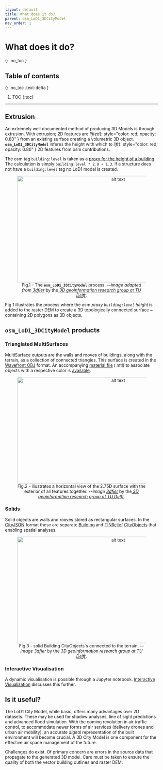 ```yaml
---
layout: default
title: What does it do?
parent: osm_LoD1_3DCityModel
nav_order: 1
---
```


# What does it do?
{: .no_toc }

## Table of contents
{: .no_toc .text-delta }

1. TOC
{:toc}

---

## Extrusion

An extremely well documented method of producing 3D Models is through extrusion. With extrusion; 2D features are *lifted*{: style="color: red; opacity: 0.80" } from an existing surface creating a volumetric 3D object.  <code><b>osm_LoD1_3DCityModel</b></code> inferes the height with which to *lift*{: style="color: red; opacity: 0.80" } 2D features from osm contributions. 

The osm tag `building:level` is taken as a [proxy for the height of a building](https://wiki.openstreetmap.org/wiki/Key:building:levels). The calculation is simply `building:level * 2.8 + 1.3`. If a structure does not have a `building:level` tag no LoD1 model is created.
 &nbsp; &nbsp;
 <figure><center>
  <img src="{{site.baseurl | prepend: site.url}}/img/extrusion_tuDelft.png" alt="alt text" width="650" height="350">
  <!-- <figcaption>Fig.1 - <code><b>The osm_LoD1_3DCityModel</b></code> process. <span style="color:blue;opacity:0.8;"><em>--image TUDelft</em></span>.</figcaption> -->
  <figcaption>Fig.1 - The <code><b>osm_LoD1_3DCityModel</b></code> process. <em>--image adapted from</em><cite><a href="https://github.com/tudelft3d/3dfier"> 3dfier</a></cite> by the<cite><a href="https://3d.bk.tudelft.nl/"> 3D geoinformation research group at TU Delft</a></cite>.</figcaption>
</center></figure>
<!--
<p align="center">
  <img src="{{site.baseurl | prepend: site.url}}/img/extrusion_tuDelft.png" alt="alt text" width="650" height="350">
 </p> 
<p align="center"> 
    Fig 1. The osm_LoD1_3DCityModel process. <span style="color:blue"><em>--image TUDelft</em></span>.
</p> -->

Fig 1 illustrates the process where the osm *proxy `building:level` height*  is added to the raster DEM to create a 3D topologically connected surface ~ containing 2D polygons as 3D objects.

## `osm_LoD1_3DCityModel` products

### Trianglated MultiSurfaces

MultiSurface outputs are the walls and rooves of buildings, along with the terrain, as a collection of connected triangles. This surface is created in the [Wavefront OBJ](https://en.wikipedia.org/wiki/Wavefront_.obj_file) format. An accompanying [material file](https://en.wikipedia.org/wiki/Wavefront_.obj_file#Material_template_library) (.mtl) to associate objects with a respective color is [available](https://github.com/AdrianKriger/osm_LoD1_3DCityModel/blob/main/village_campus/result/wvfrntOBJ.mtl). 

<figure><center>
  <img src="{{site.baseurl | prepend: site.url}}/img/objects_horizontal_view_multisurface_tuDelft.png" alt="alt text" width="650" height="350">
  <figcaption>Fig.2 - illustrates a horizontal view of the 2.75D surface with the exterior of all features together. <em>--image </em><cite><a href="https://github.com/tudelft3d/3dfier"> 3dfier</a></cite> by the<cite><a href="https://3d.bk.tudelft.nl/"> 3D geoinformation research group at TU Delft</a></cite>.</figcaption>
</center></figure>   

### Solids

Solid objects are walls and rooves stored as rectangular surfaces. In the [CityJSON](https://www.cityjson.org/) format these are separate [Building](https://www.cityjson.org/specs/1.0.1/#building) and [TINRelief](https://www.cityjson.org/specs/1.0.1/#tinrelief) [CityObjects](https://www.cityjson.org/specs/1.0.1/#cityjson-object) that enabling spatial analyses.

<figure><center>
  <img src="{{site.baseurl | prepend: site.url}}/img/objects_horizontal_view_solid_tuDelft.png" alt="alt text" width="650" height="350">
  <figcaption>Fig.3 - solid Building CityObjects's connected to the terrain. <em>--image </em><cite><a href="https://github.com/tudelft3d/3dfier"> 3dfier</a></cite> by the<cite><a href="https://3d.bk.tudelft.nl/"> 3D geoinformation research group at TU Delft</a></cite>.</figcaption>
</center></figure>

### Interactive Visualisation

A dynamic visualisation is possible through a Jupyter notebook. [Interactive Visualization](https://adriankriger.github.io/osm_LoD1_3DCityModel/docs/interactive/) discusses this further.

## Is it useful?

The LoD1 City Model, while basic, offers many advantages over 2D datasets. These may be used for shadow analyses, line of sight predictions and advanced flood simulation. With the coming revolution in air traffic control, to accommodate newer forms of air services (delivery drones and urban air mobility), an accurate *digital* representation of the built environment will become crucial. A 3D City Model is one component for the effective air space management of the future.

Challenges do exist. Of primary concern are errors in the source data that propagate to the generated 3D model. Care must be taken to ensure the quality of both the vector building outlines and raster DEM.
